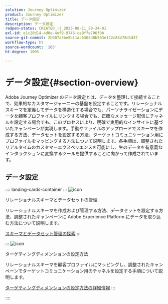 ```yaml
---
solution: Journey Optimizer
product: Journey Optimizer
title: データ設定
description: データ設定
redpen-status: CREATED_||_2025-08-11_20-24-01
exl-id: e1c20d14-4d0e-4ef9-9745-ca8ffe706f0b
source-git-commit: 2b907a3be8b11ac6308d0b563e122c88478d1d37
workflow-type: ht
source-wordcount: '165'
ht-degree: 100%

---
```


# データ設定{#section-overview}

Adobe Journey Optimizer のデータ設定とは、データを整理して接続することで、効果的なカスタマージャーニーの基盤を設定することです。リレーショナルスキーマを定義してデータを構造化する場合でも、パーソナライゼーションにデータを顧客プロファイルにリンクする場合でも、正確なメッセージ配信にチャネルを設定する場合でも、このプロセスにより、明確で実用的なインサイトに基づいたキャンペーンが実現します。手動やファイルのアップロードでスキーマを作成する方法、データセットを設定する方法、ターゲットコミュニケーション用にプロファイルをマッピングする方法について説明します。各手順は、調整されたリアルタイムのカスタマーエクスペリエンスを可能にし、生のデータを有意義なインタラクションに変換するツールを提供することに向かって作成されています。

## データ設定

:::: landing-cards-container
:::
![icon](https://cdn.experienceleague.adobe.com/icons/gear.svg?lang=ja)

リレーショナルスキーマとデータセットの管理

リレーショナルスキーマを作成および管理する方法、データセットを設定する方法、調整されたキャンペーンに Adobe Experience Platform にデータを取り込む方法について説明します。

[スキーマとデータセット管理の探索](schemas-datasets-landing-page.md)
:::

:::
![icon](https://cdn.experienceleague.adobe.com/icons/bullseye.svg?lang=ja)

ターゲティングディメンションの設定方法

リレーショナルスキーマを顧客プロファイルにマッピングし、調整されたキャンペーンでターゲットコミュニケーション用のチャネルを設定する手順について説明します。

[ターゲティングディメンションの設定方法の詳細情報](../using/orchestrated/target-dimension.md)
:::

::::
